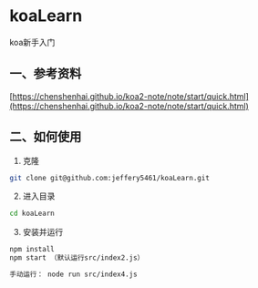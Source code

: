 # koaLearn

koa新手入门

## 一、参考资料

[https://chenshenhai.github.io/koa2-note/note/start/quick.html](https://chenshenhai.github.io/koa2-note/note/start/quick.html)

## 二、如何使用

1. 克隆

```bash
git clone git@github.com:jeffery5461/koaLearn.git
```

2. 进入目录

```bash
cd koaLearn
```

3. 安装并运行

```bash
npm install
npm start （默认运行src/index2.js）

手动运行： node run src/index4.js
```
